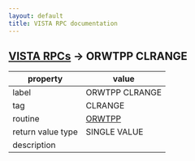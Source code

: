 ```yaml
---
layout: default
title: VISTA RPC documentation
---
```




## [VISTA RPCs](TableOfContent.md) &#8594; ORWTPP CLRANGE 

 property | value 
--- | --- 
 label | ORWTPP CLRANGE
 tag | CLRANGE
 routine | [ORWTPP](http://code.osehra.org/dox/Routine_ORWTPP_source.html)
 return value type | SINGLE VALUE
 description | 